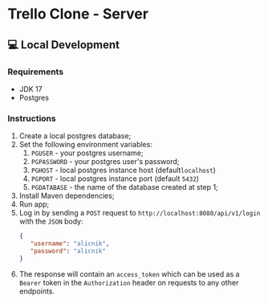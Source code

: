 # Trello Clone - Server

## 💻 Local Development

### Requirements
- JDK 17
- Postgres

### Instructions
1. Create a local postgres database;
2. Set the following environment variables:
   1. `PGUSER` - your postgres username;
   2. `PGPASSWORD` - your postgres user's password;
   3. `PGHOST` - local postgres instance host (default`localhost`)
   4. `PGPORT` - local postgres instance port (default `5432`)
   5. `PGDATABASE` - the name of the database created at step 1;
3. Install Maven dependencies;
4. Run app;
5. Log in by sending a `POST` request to `http://localhost:8080/api/v1/login` with the `JSON` body:
   ```json
   {
      "username": "alicnik",
      "password": "alicnik"
   }
   ```
6. The response will contain an `access_token` which can be used as a `Bearer` token in the `Authorization` header on requests to any other endpoints.